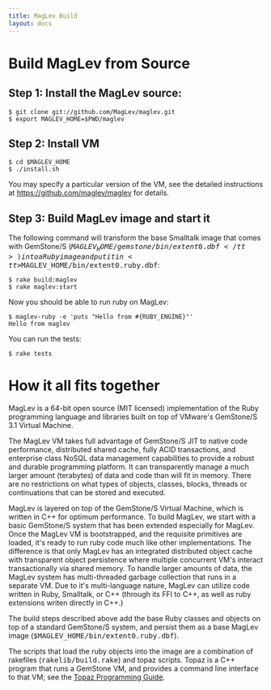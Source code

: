 ```yaml
---
title: MagLev Build
layout: docs
---
```

# Build MagLev from Source

## Step 1: Install the MagLev source:

    $ git clone git://github.com/MagLev/maglev.git
    $ export MAGLEV_HOME=$PWD/maglev

## Step 2: Install VM

    $ cd $MAGLEV_HOME
    $ ./install.sh

You may specify a particular version of the VM, see the detailed
instructions at <https://github.com/maglev/maglev> for details.

## Step 3: Build MagLev image and start it

The following command will transform the base Smalltalk image that
comes with GemStone/S
(<tt>$MAGLEV_HOME/gemstone/bin/extent0.dbf</tt>) into a Ruby image and put
it in <tt>$MAGLEV_HOME/bin/extent0.ruby.dbf</tt>:

    $ rake build:maglev
    $ rake maglev:start

Now you should be able to run ruby on MagLev:

    $ maglev-ruby -e 'puts "Hello from #{RUBY_ENGINE}"'
    Hello from maglev

You can run the tests:

    $ rake tests

# How it all fits together

MagLev is a 64-bit open source (MIT licensed) implementation of
the Ruby programming language and libraries built on top of VMware's
GemStone/S 3.1 Virtual Machine.

The MagLev VM takes full advantage of GemStone/S JIT to native code
performance, distributed shared cache, fully ACID transactions, and
enterprise class NoSQL data management capabilities to provide a
robust and durable programming platform. It can transparently manage
a much larger amount (terabytes) of data and code than will fit in memory.
There are no restrictions on what types of objects, classes, blocks,
threads or continuations that can be stored and executed.

MagLev is layered on top of the GemStone/S Virtual Machine, which
is written in C++ for optimum performance.  To build MagLev, we
start with a basic GemStone/S system that has been extended especially
for MagLev. Once the MagLev VM is bootstrapped, and the requisite
primitives are loaded, it's ready to run ruby code much like other
implementations.  The difference is that only MagLev has an integrated
distributed object cache with transparent object persistence where
multiple concurrent VM's interact transactionally via shared memory.
To handle larger amounts of data, the MagLev system has multi-threaded
garbage collection that runs in a separate VM. Due to it's multi-language
nature, MagLev can utilize code written in Ruby, Smalltalk, or C++ (through
its FFI to C++, as well as ruby extensions writen directly in C++.)

The build steps described above add the base Ruby classes and objects
on top of a standard GemStone/S system, and persist them as a base
MagLev image (<tt>$MAGLEV_HOME/bin/extent0.ruby.dbf</tt>).

The scripts that load the ruby objects into the image are a combination of
rakefiles (<tt>rakelib/build.rake</tt>) and topaz scripts.  Topaz is a C++
program that runs a GemStone VM, and provides a command line interface to
that VM; see the
[Topaz Programming Guide](http://community.gemstone.com/download/attachments/6816350/GS64-Topaz-3.0.pdf?version=1).

